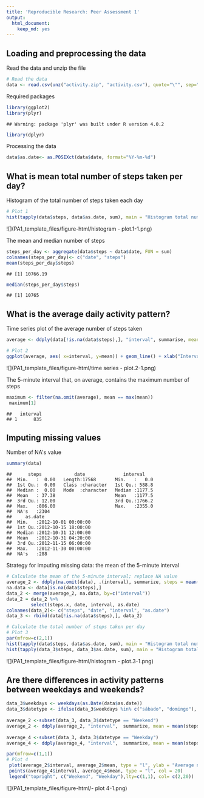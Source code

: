 ```yaml
---
title: 'Reproducible Research: Peer Assessment 1'
output:
  html_document:
    keep_md: yes
---
```


## Loading and preprocessing the data
Read the data and unzip the file


```r
# Read the data
data <- read.csv(unz("activity.zip", "activity.csv"), quote="\"", sep=",")
```

Required packages


```r
library(ggplot2)
library(plyr)
```

```
## Warning: package 'plyr' was built under R version 4.0.2
```

```r
library(dplyr)
```

Processing the data


```r
data$as.date<- as.POSIXct(data$date, format="%Y-%m-%d")
```

## What is mean total number of steps taken per day?
Histogram of the total number of steps taken each day


```r
# Plot 1
hist(tapply(data$steps, data$as.date, sum), main = "Histogram total number of steps taken each day", xlab = "Steps")
```

![](PA1_template_files/figure-html/histogram - plot.1-1.png)<!-- -->

The mean and median number of steps


```r
steps_per_day <- aggregate(data$steps ~ data$date, FUN = sum)
colnames(steps_per_day)<- c("date", "steps")
mean(steps_per_day$steps)
```

```
## [1] 10766.19
```

```r
median(steps_per_day$steps)
```

```
## [1] 10765
```
## What is the average daily activity pattern?
Time series plot of the average number of steps taken


```r
average <- ddply(data[!is.na(data$steps),], "interval", summarise, mean = mean(steps))

# Plot 2
ggplot(average, aes( x=interval, y=mean)) + geom_line() + xlab("Interval") + ylab("Average number of steps") + ggtitle("Average daily activity pattern")
```

![](PA1_template_files/figure-html/time series - plot.2-1.png)<!-- -->

The 5-minute interval that, on average, contains the maximum number of steps


```r
maximum <- filter(na.omit(average), mean == max(mean))
 maximum[1]
```

```
##   interval
## 1      835
```

## Imputing missing values
Number of NA's value


```r
summary(data)
```

```
##      steps            date              interval     
##  Min.   :  0.00   Length:17568       Min.   :   0.0  
##  1st Qu.:  0.00   Class :character   1st Qu.: 588.8  
##  Median :  0.00   Mode  :character   Median :1177.5  
##  Mean   : 37.38                      Mean   :1177.5  
##  3rd Qu.: 12.00                      3rd Qu.:1766.2  
##  Max.   :806.00                      Max.   :2355.0  
##  NA's   :2304                                        
##     as.date                   
##  Min.   :2012-10-01 00:00:00  
##  1st Qu.:2012-10-15 18:00:00  
##  Median :2012-10-31 12:00:00  
##  Mean   :2012-10-31 04:20:00  
##  3rd Qu.:2012-11-15 06:00:00  
##  Max.   :2012-11-30 00:00:00  
##  NA's   :288
```

Strategy for imputing missing data: the mean of the 5-minute interval


```r
# Calculate the mean of the 5-minute interval; replace NA value
average_2 <- ddply(na.omit(data), .(interval), summarize, steps = mean(steps))
na.data <- data[is.na(data$steps),]
data_2 <- merge(average_2, na.data, by=c("interval"))
data_2 = data_2 %>%
         select(steps.x, date, interval, as.date)
colnames(data_2)<- c("steps", "date", "interval", "as.date")
data_3 <- rbind(data[!is.na(data$steps),], data_2)
```


```r
# Calculate the total number of steps taken per day
# Plot 3
par(mfrow=c(2,1))
hist(tapply(data$steps, data$as.date, sum), main = "Histogram total number of steps taken ", xlab = "Steps", ylim = c(0,50))
hist(tapply(data_3$steps, data_3$as.date, sum), main = "Histogram total number of steps taken- Imputed", xlab = "Steps", ylim = c(0,50), col = "blue")
```

![](PA1_template_files/figure-html/histogram - plot.3-1.png)<!-- -->

## Are there differences in activity patterns between weekdays and weekends?


```r
data_3$weekdays <- weekdays(as.Date(data$as.date))
data_3$datetype <- ifelse(data_3$weekdays %in% c("sábado", "domingo"), "Weekend", "Weekday")
 
average_2 <-subset(data_3, data_3$datetype == "Weekend")
average_2 <- ddply(average_2, "interval",  summarize, mean = mean(steps))
 
average_4 <-subset(data_3, data_3$datetype == "Weekday")
average_4 <- ddply(average_4, "interval",  summarize, mean = mean(steps))
```


```r
par(mfrow=c(1,1))
# Plot 4
 plot(average_2$interval, average_2$mean, type = "l", ylab = "Average number of steps", xlab = "Interval", main = "Average daily activity pattern" , col = 2)
 points(average_4$interval, average_4$mean, type = "l", col = 20)
 legend("topright", c("Weekend", "Weekday"),lty=c(1,1), col= c(2,20))
```

![](PA1_template_files/figure-html/- plot 4-1.png)<!-- -->

